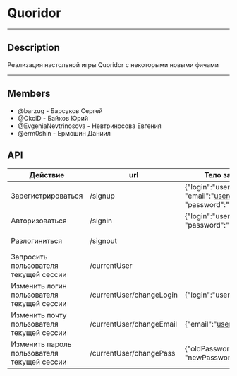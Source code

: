 # Quoridor
***
## Description
Реализация настольной игры Quoridor с некоторыми новыми фичами
***
## Members
* @barzug - Барсуков Сергей
* @OkciD - Байков Юрий
* @EvgeniaNevtrinosova - Невтриносова Евгения
* @erm0shin - Ермошин Даниил

## API

| Действие | url | Тело запроса | Тело ответа |
| --- | --- | --- | --- |
| Зарегистрироваться | /signup | {"login":"user", "email":"user@mail.ru", "password":"12345"} | {"login":"user", "email":"user@mail.ru"} |
| Авторизоваться | /signin | {"login":"user", "password":"12345"} | {"login":"user", "email":"user@mail.ru"} |
| Разлогиниться | /signout |  | {"info":"Successful logout"} |
| Запросить пользователя текущей сессии | /currentUser |  | {"login":"user", "email":"user@mail.ru"} |
| Изменить логин пользователя текущей сессии | /currentUser/changeLogin | {"login":"user"} | {"info":"Login changed"} |
| Изменить почту пользователя текущей сессии | /currentUser/changeEmail | {"email":"user@mail.ru"} | {"info":"Email changed"} |
| Изменить пароль пользователя текущей сессии | /currentUser/changePass | {"oldPassword":"12345", "newPassword":"67890"} | {"info":"Password changed"} |
